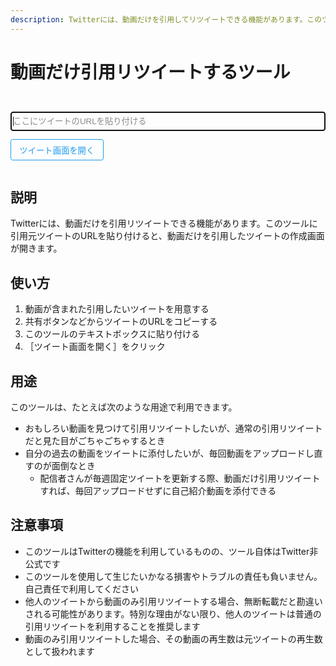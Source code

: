```yaml
---
description: Twitterには、動画だけを引用してリツイートできる機能があります。このツールに引用元ツイートのURLを貼り付けると、動画だけを引用したツイートの作成画面が開きます。
---
```


# 動画だけ引用リツイートするツール

<input type="url" placeholder="ここにツイートのURLを貼り付ける" id="tweet_url_textbox" autofocus="">
<button id="open_twitter_button">ツイート画面を開く</button>

<style>
    :root {
        --twitter-blue: #1d9bf0;
    }

    #tweet_url_textbox {
        min-width: 100%;
        max-width: 100%;
        background: inherit;
        color: inherit;
        border: solid 0.1em;
        padding: 0.5em 0.25em;
        margin-top: 2em;
        border-width: 0.1rem;
        border-radius: 0.25em;
    }

    #tweet_url_textbox::placeholder {
        color: inherit;
        opacity: 0.5;
    }

    #open_twitter_button {
        padding: 0.5em 1em;
        border-radius: 0.25em;
        background: none;
        border: solid 0.1em var(--twitter-blue);
        color: var(--twitter-blue);
        cursor: pointer;
        transition: 0.3s;
        margin: 1em 0em;
    }

    #open_twitter_button:hover {
        background: var(--twitter-blue);
        color: white;
    }
</style>

<script src="script.js"></script>

## 説明

Twitterには、動画だけを引用リツイートできる機能があります。このツールに引用元ツイートのURLを貼り付けると、動画だけを引用したツイートの作成画面が開きます。

## 使い方

1. 動画が含まれた引用したいツイートを用意する
2. 共有ボタンなどからツイートのURLをコピーする
3. このツールのテキストボックスに貼り付ける
4. ［ツイート画面を開く］をクリック

## 用途

このツールは、たとえば次のような用途で利用できます。

- おもしろい動画を見つけて引用リツイートしたいが、通常の引用リツイートだと見た目がごちゃごちゃするとき
- 自分の過去の動画をツイートに添付したいが、毎回動画をアップロードし直すのが面倒なとき
  - 配信者さんが毎週固定ツイートを更新する際、動画だけ引用リツイートすれば、毎回アップロードせずに自己紹介動画を添付できる

## 注意事項

- このツールはTwitterの機能を利用しているものの、ツール自体はTwitter非公式です
- このツールを使用して生じたいかなる損害やトラブルの責任も負いません。自己責任で利用してください
- 他人のツイートから動画のみ引用リツイートする場合、無断転載だと勘違いされる可能性があります。特別な理由がない限り、他人のツイートは普通の引用リツイートを利用することを推奨します
- 動画のみ引用リツイートした場合、その動画の再生数は元ツイートの再生数として扱われます
